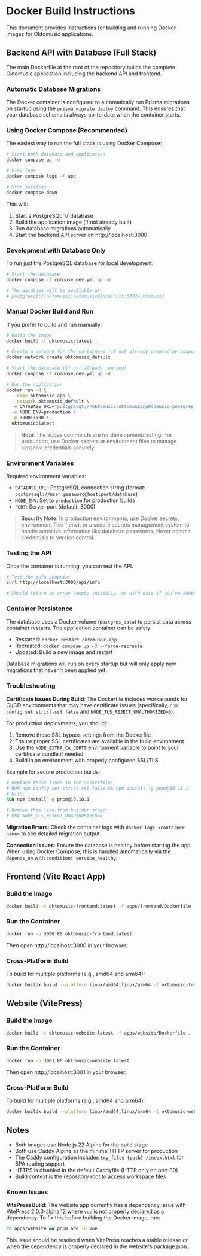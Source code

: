 # Docker Build Instructions

This document provides instructions for building and running Docker images for Oktomusic applications.

## Backend API with Database (Full Stack)

The main Dockerfile at the root of the repository builds the complete Oktomusic application including the backend API and frontend.

### Automatic Database Migrations

The Docker container is configured to automatically run Prisma migrations on startup using the `prisma migrate deploy` command. This ensures that your database schema is always up-to-date when the container starts.

### Using Docker Compose (Recommended)

The easiest way to run the full stack is using Docker Compose:

```bash
# Start both database and application
docker compose up -d

# View logs
docker compose logs -f app

# Stop services
docker compose down
```

This will:
1. Start a PostgreSQL 17 database
2. Build the application image (if not already built)
3. Run database migrations automatically
4. Start the backend API server on http://localhost:3000

### Development with Database Only

To run just the PostgreSQL database for local development:

```bash
# Start the database
docker compose -f compose.dev.yml up -d

# The database will be available at:
# postgresql://oktomusic:oktomusic@localhost:5432/oktomusic
```

### Manual Docker Build and Run

If you prefer to build and run manually:

```bash
# Build the image
docker build -t oktomusic:latest .

# Create a network for the containers (if not already created by compose)
docker network create oktomusic_default

# Start the database (if not already running)
docker compose -f compose.dev.yml up -d

# Run the application
docker run -d \
  --name oktomusic-app \
  --network oktomusic_default \
  -e DATABASE_URL="postgresql://oktomusic:oktomusic@oktomusic-postgres:5432/oktomusic" \
  -e NODE_ENV=production \
  -p 3000:3000 \
  oktomusic:latest
```

> **Note**: The above commands are for development/testing. For production, use Docker secrets or environment files to manage sensitive credentials securely.

### Environment Variables

Required environment variables:
- `DATABASE_URL`: PostgreSQL connection string (format: `postgresql://user:password@host:port/database`)
- `NODE_ENV`: Set to `production` for production builds
- `PORT`: Server port (default: 3000)

> **Security Note**: In production environments, use Docker secrets, environment files (.env), or a secure secrets management system to handle sensitive information like database passwords. Never commit credentials to version control.

### Testing the API

Once the container is running, you can test the API:

```bash
# Test the info endpoint
curl http://localhost:3000/api/info

# Should return an array (empty initially, or with data if you've added records)
```

### Container Persistence

The database uses a Docker volume (`postgres_data`) to persist data across container restarts. The application container can be safely:
- Restarted: `docker restart oktomusic-app`
- Recreated: `docker compose up -d --force-recreate`
- Updated: Build a new image and restart

Database migrations will run on every startup but will only apply new migrations that haven't been applied yet.

### Troubleshooting

**Certificate Issues During Build**: The Dockerfile includes workarounds for CI/CD environments that may have certificate issues (specifically, `npm config set strict-ssl false` and `NODE_TLS_REJECT_UNAUTHORIZED=0`). 

For production deployments, you should:
1. Remove these SSL bypass settings from the Dockerfile
2. Ensure proper SSL certificates are available in the build environment
3. Use the `NODE_EXTRA_CA_CERTS` environment variable to point to your certificate bundle if needed
4. Build in an environment with properly configured SSL/TLS

Example for secure production builds:
```dockerfile
# Replace these lines in the Dockerfile:
# RUN npm config set strict-ssl false && npm install -g pnpm@10.18.1
# With:
RUN npm install -g pnpm@10.18.1

# Remove this line from builder stage:
# ENV NODE_TLS_REJECT_UNAUTHORIZED=0
```

**Migration Errors**: Check the container logs with `docker logs <container-name>` to see detailed migration output.

**Connection Issues**: Ensure the database is healthy before starting the app. When using Docker Compose, this is handled automatically via the `depends_on` with `condition: service_healthy`.

## Frontend (Vite React App)

### Build the Image

```bash
docker build -t oktomusic-frontend:latest -f apps/frontend/Dockerfile .
```

### Run the Container

```bash
docker run -p 3000:80 oktomusic-frontend:latest
```

Then open http://localhost:3000 in your browser.

### Cross-Platform Build

To build for multiple platforms (e.g., amd64 and arm64):

```bash
docker buildx build --platform linux/amd64,linux/arm64 -t oktomusic-frontend:latest -f apps/frontend/Dockerfile .
```

## Website (VitePress)

### Build the Image

```bash
docker build -t oktomusic-website:latest -f apps/website/Dockerfile .
```

### Run the Container

```bash
docker run -p 3001:80 oktomusic-website:latest
```

Then open http://localhost:3001 in your browser.

### Cross-Platform Build

To build for multiple platforms (e.g., amd64 and arm64):

```bash
docker buildx build --platform linux/amd64,linux/arm64 -t oktomusic-website:latest -f apps/website/Dockerfile .
```

## Notes

- Both images use Node.js 22 Alpine for the build stage
- Both use Caddy Alpine as the minimal HTTP server for production
- The Caddy configuration includes `try_files {path} /index.html` for SPA routing support
- HTTPS is disabled in the default Caddyfile (HTTP only on port 80)
- Build context is the repository root to access workspace files

### Known Issues

**VitePress Build**: The website app currently has a dependency issue with VitePress 2.0.0-alpha.12 where `vue` is not properly declared as a dependency. To fix this before building the Docker image, run:

```bash
cd apps/website && pnpm add -D vue
```

This issue should be resolved when VitePress reaches a stable release or when the dependency is properly declared in the website's package.json.
